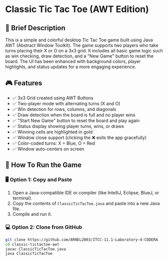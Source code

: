 # Classic Tic Tac Toe (AWT Edition)

## 📝 Brief Description
This is a simple and colorful desktop Tic Tac Toe game built using Java AWT (Abstract Window Toolkit). The game supports two players who take turns placing their X or O on a 3x3 grid. It includes all basic game logic such as win checking, draw detection, and a "New Game" button to reset the board. The UI has been enhanced with background colors, player highlights, and status updates for a more engaging experience.

## 🎮 Features
- ✅ 3x3 Grid created using AWT Buttons  
- ✅ Two-player mode with alternating turns (X and O)  
- ✅ Win detection for rows, columns, and diagonals  
- ✅ Draw detection when the board is full and no player wins  
- ✅ "Start New Game" button to reset the board and play again  
- ✅ Status display showing player turns, wins, or draws  
- ✅ Winning cells are highlighted in gold  
- ✅ Window close support (clicking the ❌ exits the app gracefully)  
- ✅ Color-coded turns: X = Blue, O = Red  
- ✅ Window auto-centers on screen  

## 🚀 How To Run the Game

### 🖥️ Option 1: Copy and Paste
1. Open a Java-compatible IDE or compiler (like IntelliJ, Eclipse, BlueJ, or terminal).
2. Copy the contents of `ClassicTicTacToe.java` and paste into a new Java file.
3. Compile and run it.

### 💻 Option 2: Clone from GitHub
```bash
git clone https://github.com/ARNEL2003/ITCC-11.1-Laboratory-4-CODERA
cd classic-tictactoe-awt
javac ClassicTicTacToe.java
java ClassicTicTacToe
